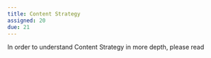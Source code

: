 ```yaml
---
title: Content Strategy
assigned: 20
due: 21
---
```


In order to understand Content Strategy in more depth, please read

